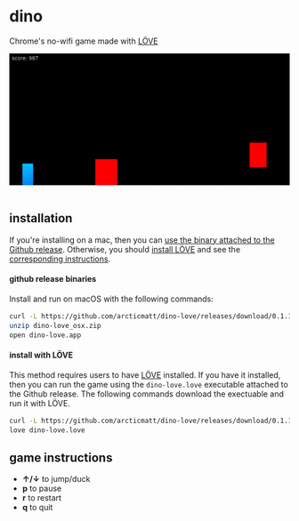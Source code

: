 # dino 
Chrome's no-wifi game made with [LÖVE](https://love2d.org/)

![dino-gif](./img/dino.gif)

## installation
If you're installing on a mac, then you can [use the binary attached to the Github release](#github-release-binaries). 
Otherwise, you should [install LÖVE](https://love2d.org/) and
see the [corresponding instructions](#install-with-LÖVE).

#### github release binaries 

Install and run on macOS with the following commands:
```bash
curl -L https://github.com/arcticmatt/dino-love/releases/download/0.1.1/dino-love_osx.zip -o dino-love_osx.zip
unzip dino-love_osx.zip
open dino-love.app
```

#### install with LÖVE
This method requires users to have [LÖVE](https://love2d.org/) installed.
If you have it installed, then you can run the game using the `dino-love.love` executable
attached to the Github release. The following commands download the 
exectuable and run it with LÖVE.

```bash
curl -L https://github.com/arcticmatt/dino-love/releases/download/0.1.1/dino-love.love -o dino-love.love
love dino-love.love
```

## game instructions
* **&uarr;/&darr;** to jump/duck
* **p** to pause 
* **r** to restart 
* **q** to quit
